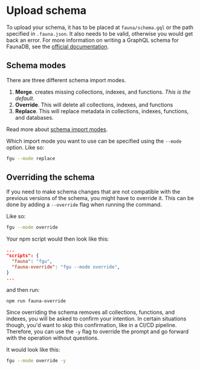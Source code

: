# Upload schema

To upload your schema, it has to be placed at `fauna/schema.gql` or the path specified in `.fauna.json`. It also needs to be valid, otherwise you would get back an error. For more information on writing a GraphQL schema for FaunaDB, see the [official documentation](https://docs.fauna.com/fauna/current/api/graphql/).

## Schema modes

There are three different schema import modes. 

1. **Merge**. creates missing collections, indexes, and functions. *This is the default*.
2. **Override**. This will delete all collections, indexes, and functions
3. **Replace**. This will replace metadata in collections, indexes, functions, and databases.

Read more about [schema import modes](https://docs.fauna.com/fauna/current/api/graphql/endpoints#modes).

Which import mode you want to use can be specified using the `--mode` option. Like so:

```bash
fgu --mode replace
```

## Overriding the schema
If you need to make schema changes that are not compatible with the previous versions of the schema, you might have to override it. This can be done by adding a `--override` flag when running the command.

Like so:
```sh
fgu --mode override
```

Your npm script would then look like this:
```json
...
"scripts": {
  "fauna": "fgu",
  "fauna-override": "fgu --mode override",
}
...
```

and then run:
```sh
npm run fauna-override
```

Since overriding the schema removes all collections, functions, and indexes, you will be asked to confirm your intention. In certain situations though, you'd want to skip this confirmation, like in a CI/CD pipeline. Therefore, you can use the `-y` flag to override the prompt and go forward with the operation without questions.

It would look like this:
```sh
fgu --mode override -y
```